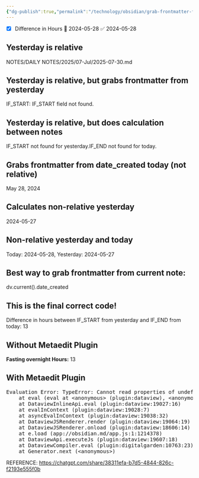 ```yaml
---
{"dg-publish":true,"permalink":"/technology/obsidian/grab-frontmatter-from-another-note/","tags":["Obsidian","code"],"noteIcon":"","created":"2024-05-28T00:00:00","updated":"2024-05-28 9:45:35 am"}
---
```




- [x] Difference in Hours 🛫 2024-05-28 ✅ 2024-05-28 
 

## Yesterday is relative
<span><span>NOTES/DAILY NOTES/2025/07-Jul/2025-07-30.md</span></span>


## Yesterday is relative, but grabs frontmatter from yesterday
<span><span>IF_START: IF_START field not found.</span></span>

## Yesterday is relative, but does calculation between notes
<span><span>IF_START not found for yesterday.</span></span><span><span>IF_END not found for today.</span></span>



## Grabs frontmatter from date_created today (not relative)
<span>May 28, 2024</span>


## Calculates non-relative yesterday
<span><span>2024-05-27</span></span>

## Non-relative yesterday and today
<span><span>Today: 2024-05-28, Yesterday: 2024-05-27</span></span>


## Best way to grab frontmatter from current note:
dv.current().date_created


## This is the final correct code!
<span><span>Difference in hours between IF_START from yesterday and IF_END from today: 13</span></span>


## Without Metaedit Plugin
<span><span><strong>Fasting overnight Hours:</strong> 13</span></span>

## With Metaedit Plugin
<pre class="dataview dataview-error">Evaluation Error: TypeError: Cannot read properties of undefined (reading 'api')
    at eval (eval at &lt;anonymous&gt; (plugin:dataview), &lt;anonymous&gt;:63:57)
    at DataviewInlineApi.eval (plugin:dataview:19027:16)
    at evalInContext (plugin:dataview:19028:7)
    at asyncEvalInContext (plugin:dataview:19038:32)
    at DataviewJSRenderer.render (plugin:dataview:19064:19)
    at DataviewJSRenderer.onload (plugin:dataview:18606:14)
    at e.load (app://obsidian.md/app.js:1:1214378)
    at DataviewApi.executeJs (plugin:dataview:19607:18)
    at DataviewCompiler.eval (plugin:digitalgarden:10763:23)
    at Generator.next (&lt;anonymous&gt;)</pre>


REFERENCE:
https://chatgpt.com/share/38311efa-b7d5-4844-826c-f2193e555f0b
